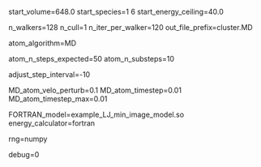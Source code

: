 start_volume=648.0
start_species=1 6
start_energy_ceiling=40.0

n_walkers=128
n_cull=1
n_iter_per_walker=120
out_file_prefix=cluster.MD

atom_algorithm=MD

atom_n_steps_expected=50
atom_n_substeps=10

adjust_step_interval=-10

MD_atom_velo_perturb=0.1
MD_atom_timestep=0.01
MD_atom_timestep_max=0.01

FORTRAN_model=example_LJ_min_image_model.so
energy_calculator=fortran

rng=numpy

debug=0
